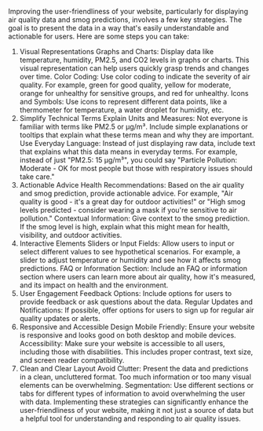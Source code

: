 
Improving the user-friendliness of your website, particularly for displaying air quality data and smog predictions, involves a few key strategies. The goal is to present the data in a way that's easily understandable and actionable for users. Here are some steps you can take:

1. Visual Representations
Graphs and Charts: Display data like temperature, humidity, PM2.5, and CO2 levels in graphs or charts. This visual representation can help users quickly grasp trends and changes over time.
Color Coding: Use color coding to indicate the severity of air quality. For example, green for good quality, yellow for moderate, orange for unhealthy for sensitive groups, and red for unhealthy.
Icons and Symbols: Use icons to represent different data points, like a thermometer for temperature, a water droplet for humidity, etc.
2. Simplify Technical Terms
Explain Units and Measures: Not everyone is familiar with terms like PM2.5 or µg/m³. Include simple explanations or tooltips that explain what these terms mean and why they are important.
Use Everyday Language: Instead of just displaying raw data, include text that explains what this data means in everyday terms. For example, instead of just "PM2.5: 15 µg/m³", you could say "Particle Pollution: Moderate - OK for most people but those with respiratory issues should take care."
3. Actionable Advice
Health Recommendations: Based on the air quality and smog prediction, provide actionable advice. For example, "Air quality is good - it's a great day for outdoor activities!" or "High smog levels predicted - consider wearing a mask if you're sensitive to air pollution."
Contextual Information: Give context to the smog prediction. If the smog level is high, explain what this might mean for health, visibility, and outdoor activities.
4. Interactive Elements
Sliders or Input Fields: Allow users to input or select different values to see hypothetical scenarios. For example, a slider to adjust temperature or humidity and see how it affects smog predictions.
FAQ or Information Section: Include an FAQ or information section where users can learn more about air quality, how it's measured, and its impact on health and the environment.
5. User Engagement
Feedback Options: Include options for users to provide feedback or ask questions about the data.
Regular Updates and Notifications: If possible, offer options for users to sign up for regular air quality updates or alerts.
6. Responsive and Accessible Design
Mobile Friendly: Ensure your website is responsive and looks good on both desktop and mobile devices.
Accessibility: Make sure your website is accessible to all users, including those with disabilities. This includes proper contrast, text size, and screen reader compatibility.
7. Clean and Clear Layout
Avoid Clutter: Present the data and predictions in a clean, uncluttered format. Too much information or too many visual elements can be overwhelming.
Segmentation: Use different sections or tabs for different types of information to avoid overwhelming the user with data.
Implementing these strategies can significantly enhance the user-friendliness of your website, making it not just a source of data but a helpful tool for understanding and responding to air quality issues.